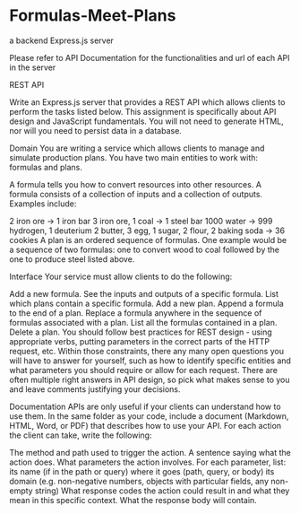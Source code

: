 # Formulas-Meet-Plans
a backend Express.js server


Please refer to API Documentation for the functionalities and url of each API in the server

REST API

Write an Express.js server that provides a REST API which allows clients to perform the tasks listed below. This assignment is specifically about API design and JavaScript fundamentals. You will not need to generate HTML, nor will you need to persist data in a database.

Domain
You are writing a service which allows clients to manage and simulate production plans. You have two main entities to work with: formulas and plans.

A formula tells you how to convert resources into other resources. A formula consists of a collection of inputs and a collection of outputs. Examples include:

2 iron ore -> 1 iron bar
3 iron ore, 1 coal -> 1 steel bar
1000 water -> 999 hydrogen, 1 deuterium
2 butter, 3 egg, 1 sugar, 2 flour, 2 baking soda -> 36 cookies
A plan is an ordered sequence of formulas. One example would be a sequence of two formulas: one to convert wood to coal followed by the one to produce steel listed above.

Interface
Your service must allow clients to do the following:

Add a new formula.
See the inputs and outputs of a specific formula.
List which plans contain a specific formula.
Add a new plan.
Append a formula to the end of a plan.
Replace a formula anywhere in the sequence of formulas associated with a plan.
List all the formulas contained in a plan.
Delete a plan.
You should follow best practices for REST design - using appropriate verbs, putting parameters in the correct parts of the HTTP request, etc. Within those constraints, there any many open questions you will have to answer for yourself, such as how to identify specific entities and what parameters you should require or allow for each request. There are often multiple right answers in API design, so pick what makes sense to you and leave comments justifying your decisions.

Documentation
APIs are only useful if your clients can understand how to use them. In the same folder as your code, include a document (Markdown, HTML, Word, or PDF) that describes how to use your API. For each action the client can take, write the following:

The method and path used to trigger the action.
A sentence saying what the action does.
What parameters the action involves. For each parameter, list:
its name (if in the path or query)
where it goes (path, query, or body)
its domain (e.g. non-negative numbers, objects with particular fields, any non-empty string)
What response codes the action could result in and what they mean in this specific context.
What the response body will contain.
